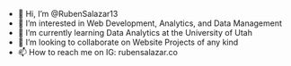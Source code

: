 - 👋 Hi, I’m @RubenSalazar13
- 👀 I’m interested in Web Development, Analytics, and Data Management
- 🌱 I’m currently learning Data Analytics at the University of Utah
- 💞️ I’m looking to collaborate on Website Projects of any kind
- 📫 How to reach me on IG: rubensalazar.co

<!---
RubenSalazar13/RubenSalazar13 is a ✨ special ✨ repository because its `README.md` (this file) appears on your GitHub profile.
You can click the Preview link to take a look at your changes.
--->
